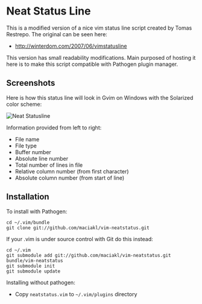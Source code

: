 Neat Status Line
===

This is a modified version of a nice vim status line script created by Tomas Restrepo.
The original can be seen here:

  * http://winterdom.com/2007/06/vimstatusline

This version has small readability modifications. Main purposed of hosting it here is
to make this script compatible with Pathogen plugin manager.

Screenshots
-----------

Here is how this status line will look in Gvim on Windows with the Solarized color scheme:

![Neat Statusline][ns]

Information provided from left to right:

* File name
* File type
* Buffer number
* Absolute line number
* Total number of lines in file
* Relative column number (from first character)
* Absolute column number (from start of line)

Installation
---

To install with Pathogen:

    cd ~/.vim/bundle
    git clone git://github.com/maciakl/vim-neatstatus.git

If your .vim is under source control with Git do this instead:

    cd ~/.vim
    git submodule add git://github.com/maciakl/vim-neatstatus.git bundle/vim-neatstatus
    git submodule init
    git submodule update

Installing without pathogen:

  * Copy `neatstatus.vim` to `~/.vim/plugins` directory

  [ns]: http://i.imgur.com/OuhYB.jpg "Neat Statusline"
